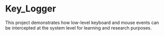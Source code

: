 # Key_Logger
This project demonstrates how low-level keyboard and mouse events can be intercepted at the system level for learning and research purposes.

